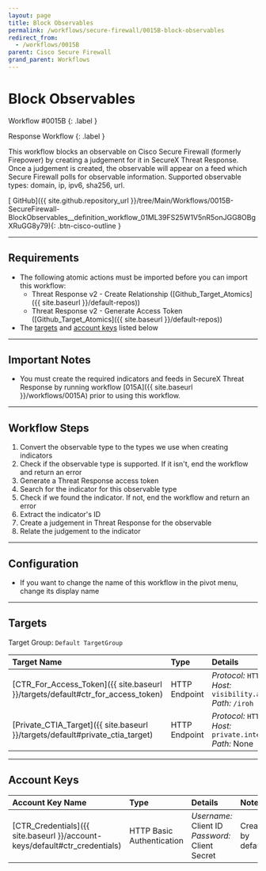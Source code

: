 ```yaml
---
layout: page
title: Block Observables
permalink: /workflows/secure-firewall/0015B-block-observables
redirect_from:
  - /workflows/0015B
parent: Cisco Secure Firewall
grand_parent: Workflows
---
```


# Block Observables
<div markdown="1">
Workflow #0015B
{: .label }

Response Workflow
{: .label }
</div>

This workflow blocks an observable on Cisco Secure Firewall (formerly Firepower) by creating a judgement for it in SecureX Threat Response. Once a judgement is created, the observable will appear on a feed which Secure Firewall polls for observable information. Supported observable types: domain, ip, ipv6, sha256, url.

[<i class="fab fa-github"></i> GitHub]({{ site.github.repository_url }}/tree/Main/Workflows/0015B-SecureFirewall-BlockObservables__definition_workflow_01ML39FS25W1V5nR5onJGG8OBgXRuGG8y79){: .btn-cisco-outline }

---

## Requirements
* The following atomic actions must be imported before you can import this workflow:
	* Threat Response v2 - Create Relationship ([Github_Target_Atomics]({{ site.baseurl }}/default-repos))
	* Threat Response v2 - Generate Access Token ([Github_Target_Atomics]({{ site.baseurl }}/default-repos))
* The [targets](#targets) and [account keys](#account-keys) listed below

---

## Important Notes
* You must create the required indicators and feeds in SecureX Threat Response by running workflow [015A]({{ site.baseurl }}/workflows/0015A) prior to using this workflow.

---

## Workflow Steps
1. Convert the observable type to the types we use when creating indicators
1. Check if the observable type is supported. If it isn't, end the workflow and return an error
1. Generate a Threat Response access token
1. Search for the indicator for this observable type
1. Check if we found the indicator. If not, end the workflow and return an error
1. Extract the indicator's ID
1. Create a judgement in Threat Response for the observable
1. Relate the judgement to the indicator

---

## Configuration
* If you want to change the name of this workflow in the pivot menu, change its display name

---

## Targets
Target Group: `Default TargetGroup`

| Target Name | Type | Details | Account Keys | Notes |
|:------------|:-----|:--------|:-------------|:------|
| [CTR_For_Access_Token]({{ site.baseurl }}/targets/default#ctr_for_access_token) | HTTP Endpoint | _Protocol:_ `HTTPS`<br />_Host:_ `visibility.amp.cisco.com`<br />_Path:_ `/iroh` | CTR_Credentials | Created by default |
| [Private_CTIA_Target]({{ site.baseurl }}/targets/default#private_ctia_target) | HTTP Endpoint | _Protocol:_ `HTTPS`<br />_Host:_ `private.intel.amp.cisco.com`<br />_Path:_ None | None | Created by default |

---

## Account Keys

| Account Key Name | Type | Details | Notes |
|:-----------------|:-----|:--------|:------|
| [CTR_Credentials]({{ site.baseurl }}/account-keys/default#ctr_credentials) | HTTP Basic Authentication | _Username:_ Client ID<br />_Password:_ Client Secret | Created by default |
